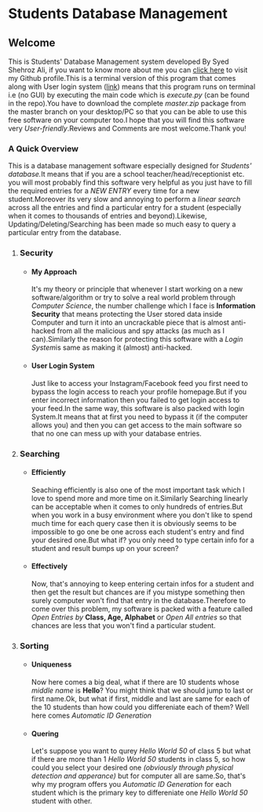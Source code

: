<h1>Students Database Management</h1>
<h2>Welcome</h2>
<p>This is Students' Database Management system developed By Syed Shehroz Ali, if you want to know more about me you can <a href="https://github.com/ShahrozAliPK">click here</a>
    to visit my Github profile.This is a terminal version of this program that comes along with User login system (<a href="https://github.com/ShahrozAliPK/user-login">link</a>) means that
    this program runs on terminal i.e (no GUI) by executing the main code which is <i>execute.py</i> (can be found in the repo).You have to download
    the complete <i>master.zip</i> package from the master branch on your desktop/PC so that you can be able to use this free software on your
    computer too.I hope that you will find this software very <i>User-friendly</i>.Reviews and Comments are most welcome.Thank you!</p>

<h3>A Quick Overview</h3>
<p>This is a database management software especially designed for <i>Students' database.</i>It means that if you are a school teacher/head/receptionist
    etc. you will most probably find this software very helpful as you just have to fill the required entries for a <i>NEW ENTRY</i> every time
    for a new student.Moreover its very slow and annoying to perform a <i>linear search</i> across all the entries and find a particular entry
    for a student (especially when it comes to thousands of entries and beyond).Likewise, Updating/Deleting/Searching has been made so much easy
    to query a particular entry from the database.</p>

<ol>
    <li>
<h3>Security</h3>
<ul>
    <li>
<h4>My Approach</h4>
<p>It's my theory or principle that whenever I start working on a new software/algorithm or try to solve a real world problem through <i>Computer
    Science</i>, the number challenge which I face is <b>Information Security</b> that means protecting the User stored data inside Computer
    and turn it into an uncrackable piece that is almost anti-hacked from all the malicious and spy attacks (as much as I can).Similarly the reason
    for protecting this software with a <i>Login System</i>is same as making it (almost) anti-hacked.</p>
    </li>

   <li>
<h4>User Login System</h4>
<p>Just like to access your Instagram/Facebook feed you first need to bypass the login access to reach your profile homepage.But if you enter
    incorrect information then you failed to get login access to your feed.In the same way, this software is also packed with login System.It means
    that at first you need to bypass it (if the computer allows you) and then you can get access to the main software so that no one can mess up
      with your database entries.</p>
    </li>
</ul>
    </li>

   <li>
<h3>Searching</h3>
<ul>
  <li>
<h4>Efficiently</h4>
<p>Seaching efficiently is also one of the most important task which I love to spend more and more time on it.Similarly Searching
  linearly can be acceptable when it comes to only hundreds of entries.But when you work in a busy environment where you don't like to spend
    much time for each query case then it is obviously seems to be impossible to go one be one across each student's entry and find your
    desired one.But what if? you only need to type certain info for a student and result bumps up on your screen?</p>
    </li>

   <li>
<h4>Effectively</h4>
<p>Now, that's annoying to keep entering certain infos for a student and then get the result but chances are if you mistype something
    then surely computer won't find that entry in the database.Therefore to come over this problem, my software is packed with a feature
    called <i>Open Entries by</i> <b>Class, Age, Alphabet</b> or <i>Open All entries</i> so that chances are less that you won't find a
    particular student.</p>
  </li>
</ul>
    </li>

   <li>
    <h3>Sorting</h3>
      <ul>
        <li>
            <h4>Uniqueness</h4>
          <p>Now here comes a big deal, what if there are 10 students whose <i>middle name</i> is <b>Hello</b>? You might think that we
            should jump to last or first name.Ok, but what if first, middle and last are same for each of the 10 students than how
            could you differeniate each of them? Well here comes <i>Automatic ID Generation</i></p>
        </li>

   <li>
    <h4>Quering</h4>
          <p>Let's suppose you want to qurey <i>Hello World 50</i> of class 5 but what if there are more than 1 <i>Hello World 50</i>
            students in class 5, so how could you select your desired one <i>(obviously through physical detection and apperance)</i> but
            for computer all are same.So, that's why my program offers you <i>Automatic ID Generation</i> for each student which is the
            primary key to differeniate one <i>Hello World 50</i> student with other.</p>
        </li>
      </ul>
    </li>
    </ol>
